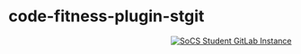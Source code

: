 # code-fitness-plugin-stgit

<div align="right">
<p align="right">
<a href="https://stgit.dcs.gla.ac.uk" target="_blank"><img src="https://img.shields.io/badge/gitlab-FC6D26.svg?style=for-the-badge&logo=gitlab&logoColor=white" alt="SoCS Student GitLab Instance" /></a>
</p>
</div>
